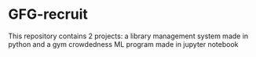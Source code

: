 # GFG-recruit
This repository contains 2 projects: a library management system made in python and a gym crowdedness ML program made in jupyter notebook
